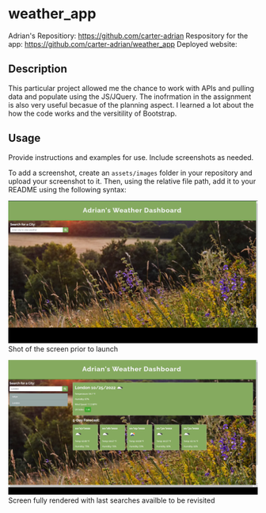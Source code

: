 # weather_app

Adrian's Repositiory: https://github.com/carter-adrian
Respository for the app: https://github.com/carter-adrian/weather_app
Deployed website: 


## Description

This particular project allowed me the chance to work with APIs and pulling data and populate using the JS/JQuery. The inofrmation in the assignment is also very useful becasue of the planning aspect. I learned a lot about the how the code works and the versitility of Bootstrap.

## Usage

Provide instructions and examples for use. Include screenshots as needed.

To add a screenshot, create an `assets/images` folder in your repository and upload your screenshot to it. Then, using the relative file path, add it to your README using the following syntax:

![alt text](assets/SS/Screenshot%201.png)
Shot of the screen prior to launch

![alt text](assets/SS/Screenshot%202.png)
Screen fully rendered with last searches availble to be revisited


